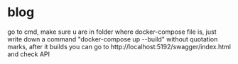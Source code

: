# blog

go to cmd,
make sure u are in folder where docker-compose file is,
just write down a command "docker-compose up --build" without quotation marks,
after it builds you can go to http://localhost:5192/swagger/index.html and check API
